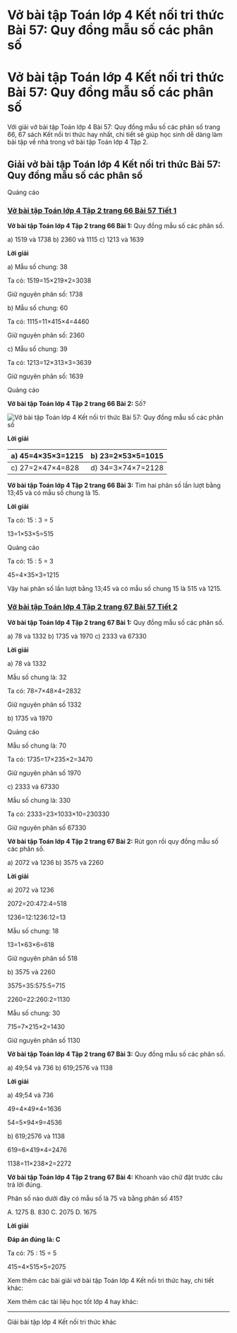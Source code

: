 # Vở bài tập Toán lớp 4 Kết nối tri thức Bài 57: Quy đồng mẫu số các phân số

# Vở bài tập Toán lớp 4 Kết nối tri thức Bài 57: Quy đồng mẫu số các phân số

Với giải vở bài tập Toán lớp 4 Bài 57: Quy đồng mẫu số các phân số trang 66, 67 sách Kết nối tri thức hay nhất, chi tiết sẽ giúp học sinh dễ dàng làm bài tập về nhà trong vở bài tập Toán lớp 4 Tập 2.

## Giải vở bài tập Toán lớp 4 Kết nối tri thức Bài 57: Quy đồng mẫu số các phân số

Quảng cáo

### [**Vở bài tập Toán lớp 4 Tập 2 trang 66 Bài 57 Tiết 1**](https://vietjack.com/vbt-toan-4-kn/bai-57-tiet-1-trang-66-tap-2.jsp)

**Vở bài tập Toán lớp 4 Tập 2 trang 66 Bài 1:** Quy đồng mẫu số các phân số.

a) 1519 và 1738 b) 2360 và 1115 c) 1213 và 1639

**Lời giải**

a) Mẫu số chung: 38

Ta có: 1519=15×219×2=3038

Giữ nguyên phân số: 1738

b) Mẫu số chung: 60

Ta có: 1115=11×415×4=4460

Giữ nguyên phân số: 2360

c) Mẫu số chung: 39

Ta có: 1213=12×313×3=3639

Giữ nguyên phân số: 1639

Quảng cáo

**Vở bài tập Toán lớp 4 Tập 2 trang 66 Bài 2:** Số?

![Vở bài tập Toán lớp 4 Kết nối tri thức Bài 57: Quy đồng mẫu số các phân số](https://vietjack.com/vbt-toan-4-kn/images/bai-57-quy-dong-mau-so-cac-phan-so.PNG)

**Lời giải**

a) 45=4×35×3=1215 |  b) 23=2×53×5=1015  
---|---  
c) 27=2×47×4=828 |  d) 34=3×74×7=2128  
  
**Vở bài tập Toán lớp 4 Tập 2 trang 66 Bài 3:** Tìm hai phân số lần lượt bằng 13;45 và có mẫu số chung là 15.

**Lời giải**

Ta có: 15 : 3 = 5

13=1×53×5=515

Quảng cáo

Ta có: 15 : 5 = 3

45=4×35×3=1215

Vậy hai phân số lần lượt bằng 13;45 và có mẫu số chung 15 là 515 và 1215.

### [**Vở bài tập Toán lớp 4 Tập 2 trang 67 Bài 57 Tiết 2**](https://vietjack.com/vbt-toan-4-kn/bai-57-tiet-2-trang-67-tap-2.jsp)

**Vở bài tập Toán lớp 4 Tập 2 trang 67 Bài 1:** Quy đồng mẫu số các phân số.

a) 78 và 1332 b) 1735 và 1970 c) 2333 và 67330

**Lời giải**

a) 78 và 1332

Mẫu số chung là: 32

Ta có: 78=7×48×4=2832

Giữ nguyên phân số 1332

b) 1735 và 1970   


Quảng cáo

Mẫu số chung là: 70

Ta có: 1735=17×235×2=3470

Giữ nguyên phân số 1970

c) 2333 và 67330  


Mẫu số chung là: 330

Ta có: 2333=23×1033×10=230330

Giữ nguyên phân số 67330

**Vở bài tập Toán lớp 4 Tập 2 trang 67 Bài 2:** Rút gọn rồi quy đồng mẫu số các phân số.

a) 2072 và 1236 b) 3575 và 2260

**Lời giải**

a) 2072 và 1236

2072=20:472:4=518

1236=12:1236:12=13

Mẫu số chung: 18

13=1×63×6=618

Giữ nguyên phân số 518

b) 3575 và 2260

3575=35:575:5=715

2260=22:260:2=1130

Mẫu số chung: 30

715=7×215×2=1430

Giữ nguyên phân số 1130

**Vở bài tập Toán lớp 4 Tập 2 trang 67 Bài 3:** Quy đồng mẫu số các phân số.

a) 49;54 và 736 b) 619;2576 và 1138

**Lời giải**

a) 49;54 và 736

49=4×49×4=1636

54=5×94×9=4536

b) 619;2576 và 1138  


619=6×419×4=2476

1138=11×238×2=2272

**Vở bài tập Toán lớp 4 Tập 2 trang 67 Bài 4:** Khoanh vào chữ đặt trước câu trả lời đúng.

Phân số nào dưới đây có mẫu số là 75 và bằng phân số 415?

A. 1275 B. 830 C. 2075 D. 1675

**Lời giải**

**Đáp án đúng là: C**

Ta có: 75 : 15 = 5

415=4×515×5=2075

Xem thêm các bài giải vở bài tập Toán lớp 4 Kết nối tri thức hay, chi tiết khác:

Xem thêm các tài liệu học tốt lớp 4 hay khác:

* * *

Giải bài tập lớp 4 Kết nối tri thức khác
